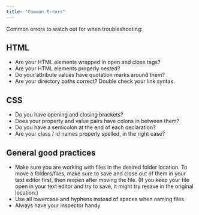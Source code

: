 ```yaml
---
title: "Common Errors"
---
```


Common errors to watch out for when troubleshooting:

## HTML
* Are your HTML elements wrapped in open and close tags?
* Are your HTML elements properly nested?
* Do your attribute values have quotation marks around them?
* Are your directory paths correct? Double check your link syntax.

## CSS
* Do you have opening and closing brackets?
* Does your property and value pairs have colons in between them?
* Do you have a semicolon at the end of each declaration?
* Are your class / id names properly spelled, in the right case?

## General good practices
* Make sure you are working with files in the desired folder location. To move a folders/files, make sure to save and close out of them in your text editor first, then reopen after moving the file. (If you keep your file open in your text editor and try to save, it might try resave in the original location.)
* Use all lowercase and hyphens instead of spaces when naming files
* Always have your inspector handy
